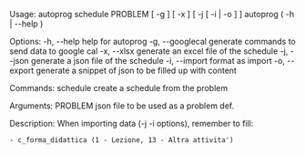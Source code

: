 Usage:
    autoprog schedule PROBLEM [ -g ] [ -x ] [ -j [ -i | -o ] ]
    autoprog ( -h | --help )

Options:
    -h, --help                  help for autoprog
    -g, --googlecal             generate commands to send data to google cal
    -x, --xlsx                  generate an excel file of the schedule
    -j, --json                  generate a json file of the schedule
    -i, --import                format as import
    -o, --export                generate a snippet of json to be filled up with content

Commands:
    schedule                create a schedule from the problem

Arguments:
    PROBLEM                 json file to be used as a problem def.

Description:
    When importing data (-j -i options), remember to fill:

    - c_forma_didattica (1 - Lezione, 13 - Altra attivita')
